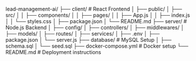 lead-management-ai/
├── client/                  # React Frontend
│   ├── public/
│   ├── src/
│   │   ├── components/
│   │   ├── pages/
│   │   ├── App.js
│   │   ├── index.js
│   │   └── styles.css
│   ├── package.json
│   └── README.md
├── server/                  # Node.js Backend
│   ├── config/
│   ├── controllers/
│   ├── middlewares/
│   ├── models/
│   ├── routes/
│   ├── services/
│   ├── .env
│   ├── package.json
│   └── server.js
├── database/                # MySQL Setup
│   ├── schema.sql
│   └── seed.sql
├── docker-compose.yml       # Docker setup
└── README.md                # Deployment instructions
